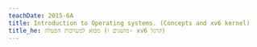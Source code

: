 ```yaml
---
teachDate: 2015-6A
title: Introduction to Operating systems. (Concepts and xv6 kernel)
title_he: מבוא למערכות הפעלה (מושגים ו- xv6 קרנל)
---
```

